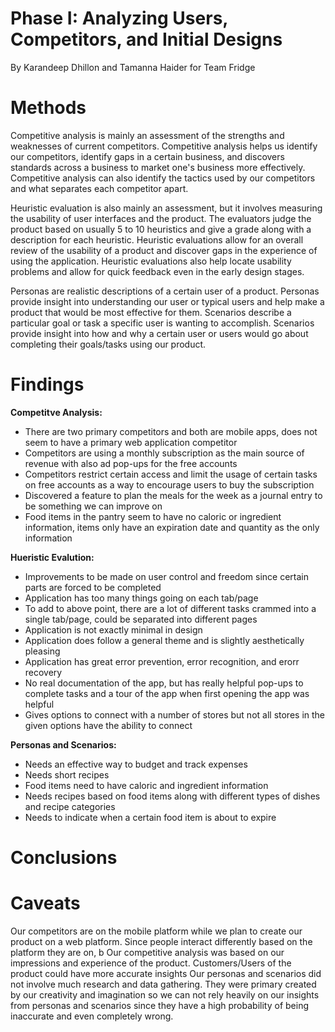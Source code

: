 # Phase I: Analyzing Users, Competitors, and Initial Designs


By Karandeep Dhillon and Tamanna Haider for Team Fridge


# Methods

Competitive analysis is mainly an assessment of the strengths and weaknesses of current competitors. Competitive analysis helps us identify our competitors, identify gaps in a certain business, and discovers standards across a business to market one's business more effectively. Competitive analysis can also identify the tactics used by our competitors and what separates each competitor apart. 

Heuristic evaluation is also mainly an assessment, but it involves measuring the usability of user interfaces and the product. The evaluators judge the product based on usually 5 to 10 heuristics and give a grade along with a description for each heuristic. Heuristic evaluations allow for an overall review of the usability of a product and discover gaps in the experience of using the application. Heuristic evaluations also help locate usability problems and allow for quick feedback even in the early design stages. 

Personas are realistic descriptions of a certain user of a product. Personas provide insight into understanding our user or typical users and help make a product that would be most effective for them. Scenarios describe a particular goal or task a specific user is wanting to accomplish. Scenarios provide insight into how and why a certain user or users would go about completing their goals/tasks using our product. 

# Findings
  **Competitve Analysis:**
*   There are two primary competitors and both are mobile apps, does not seem to have a primary web application competitor
*   Competitors are using a monthly subscription as the main source of revenue with also ad pop-ups for the free accounts
*   Competitors restrict certain access and limit the usage of certain tasks on free accounts as a way to encourage users to buy the subscription
*   Discovered a feature to plan the meals for the week as a journal entry to be something we can improve on 
*   Food items in the pantry seem to have no caloric or ingredient information, items only have an expiration date and quantity as the only information 

  **Hueristic Evalution:**
*   Improvements to be made on user control and freedom since certain parts are forced to be completed 
*   Application has too many things going on each tab/page 
*   To add to above point, there are a lot of different tasks crammed into a single tab/page, could be separated into different pages 
*   Application is not exactly minimal in design 
*   Application does follow a general theme and is slightly aesthetically pleasing
*   Application has great error prevention, error recognition, and erorr recovery
*   No real documentation of the app, but has really helpful pop-ups to complete tasks and a tour of the app when first opening the app was helpful
*   Gives options to connect with a number of stores but not all stores in the given options have the ability to connect 

  **Personas and Scenarios:**
*   Needs an effective way to budget and track expenses
*   Needs short recipes 
*   Food items need to have caloric and ingredient information
*   Needs recipes based on food items along with different types of dishes and recipe categories
*   Needs to indicate when a certain food item is about to expire


# Conclusions
 

# Caveats
  Our competitors are on the mobile platform while we plan to create our product on a web platform. Since people interact differently based on the platform they are on, b
  Our competitive analysis was based on our impressions and experience of the product. Customers/Users of the product could have more accurate insights 
  Our personas and scenarios did not involve much research and data gathering. They were primary created by our creativity and imagination so we can not rely heavily on our insights from personas and scenarios since they have a high probability of being inaccurate and even completely wrong. 
